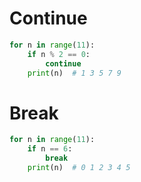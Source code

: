 # Continue


```python
for n in range(11):
    if n % 2 == 0:
        continue
    print(n)  # 1 3 5 7 9
```


# Break


```python
for n in range(11):
    if n == 6:
        break
    print(n)  # 0 1 2 3 4 5
```